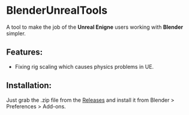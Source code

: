 # BlenderUnrealTools
A tool to make the job of the **Unreal Enigne** users working with **Blender** simpler.

## Features:

- Fixing rig scaling which causes physics problems in UE.

## Installation:
Just grab the .zip file from the [Releases](https://github.com/thegixo/BlenderUnrealTools/releases) and install it from Blender > Preferences > Add-ons.

